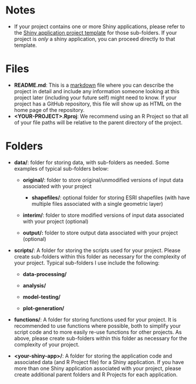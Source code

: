 # Notes

-   If your project contains one or more Shiny applications, please refer to the [Shiny application project template](<https://github.com/PerkinsAndWill/nn_r_standards/blob/main/shiny-app-folders.md>) for those sub-folders. If your project is *only* a shiny application, you can proceed directly to that template.

# Files

-   **README.md**: This is a [markdown](<https://rmarkdown.rstudio.com/articles_intro.html>) file where you can describe the project in detail and include any information someone looking at this project later (including your future self) might need to know. If your project has a GitHub repository, this file will show up as HTML on the home page of the repository.
-   **\<YOUR-PROJECT\>.Rproj**: We recommend using an R Project so that all of your file paths will be relative to the parent directory of the project.

# Folders

-   **data/**: folder for storing data, with sub-folders as needed. Some examples of typical sub-folders below:

    -   **original/**: folder to store original/unmodified versions of input data associated with your project

        -   **shapefiles/**: optional folder for storing ESRI shapefiles (with have multiple files associated with a single geometric layer)

    -   **interim/**: folder to store modified versions of input data associated with your project (optional)

    -   **output/:** folder to store output data associated with your project (optional)

-   **scripts/**: A folder for storing the scripts used for your project. Please create sub-folders within this folder as necessary for the complexity of your project. Typical sub-folders I use include the following:

    -   **data-processing/**

    -   **analysis/**

    -   **model-testing/**

    -   **plot-generation/**

-   **functions/**: A folder for storing functions used for your project. It is recommended to use functions where possible, both to simplify your script code and to more easily re-use functions for other projects. As above, please create sub-folders within this folder as necessary for the complexity of your project.

-   **\<your-shiny-app\>/**: A folder for storing the application code and associated data (and R Project file) for a Shiny application. If you have more than one Shiny application associated with your project, please create additional parent folders and R Projects for each application.
